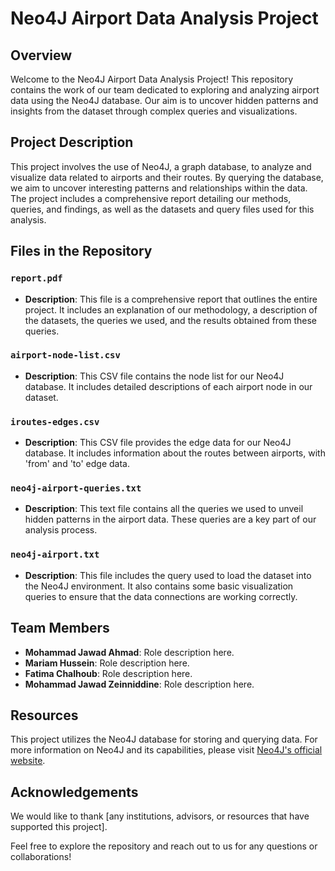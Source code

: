 # Neo4J Airport Data Analysis Project

## Overview
Welcome to the Neo4J Airport Data Analysis Project! This repository contains the work of our team dedicated to exploring and analyzing airport data using the Neo4J database. Our aim is to uncover hidden patterns and insights from the dataset through complex queries and visualizations.

## Project Description
This project involves the use of Neo4J, a graph database, to analyze and visualize data related to airports and their routes. By querying the database, we aim to uncover interesting patterns and relationships within the data. The project includes a comprehensive report detailing our methods, queries, and findings, as well as the datasets and query files used for this analysis.

## Files in the Repository

### `report.pdf`
- **Description**: This file is a comprehensive report that outlines the entire project. It includes an explanation of our methodology, a description of the datasets, the queries we used, and the results obtained from these queries.

### `airport-node-list.csv`
- **Description**: This CSV file contains the node list for our Neo4J database. It includes detailed descriptions of each airport node in our dataset.

### `iroutes-edges.csv`
- **Description**: This CSV file provides the edge data for our Neo4J database. It includes information about the routes between airports, with 'from' and 'to' edge data.

### `neo4j-airport-queries.txt`
- **Description**: This text file contains all the queries we used to unveil hidden patterns in the airport data. These queries are a key part of our analysis process.

### `neo4j-airport.txt`
- **Description**: This file includes the query used to load the dataset into the Neo4J environment. It also contains some basic visualization queries to ensure that the data connections are working correctly.

## Team Members
- **Mohammad Jawad Ahmad**: Role description here.
- **Mariam Hussein**: Role description here.
- **Fatima Chalhoub**: Role description here.
- **Mohammad Jawad Zeinniddine**: Role description here.

## Resources
This project utilizes the Neo4J database for storing and querying data. For more information on Neo4J and its capabilities, please visit [Neo4J's official website](https://neo4j.com/).

## Acknowledgements
We would like to thank [any institutions, advisors, or resources that have supported this project].

Feel free to explore the repository and reach out to us for any questions or collaborations!
